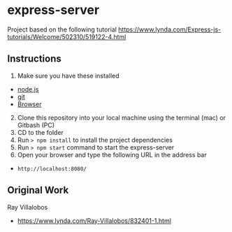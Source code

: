 # express-server

Project based on the following tutorial
<https://www.lynda.com/Express-js-tutorials/Welcome/502310/519122-4.html>


## Instructions

1. Make sure you have these installed
- [node.js](http://nodejs.org/)
- [git](http://git-scm.com/)
- [Browser](https://www.google.com/chrome/)
2. Clone this repository into your local machine using the terminal (mac) or Gitbash (PC) 
3. CD to the folder
4. Run `> npm install` to install the project dependencies
5. Run `> npm start` command to start the express-server
6. Open your browser and type the following URL in the address bar
- `http://localhost:8080/`

## Original Work
Ray Villalobos
- <https://www.lynda.com/Ray-Villalobos/832401-1.html>
